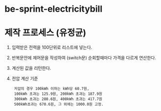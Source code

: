# be-sprint-electricitybill

# 제작 프로세스 (유정균)
1. 입력받은 전력을 100단위로 리스트에 넣는다.
2. 반복문안에 제어문을 작성하여 (switch문) 순회할때마다 가격을 다르게 연산한다.
3. 계산된 값을 리턴한다.
4. 전압 계산 기준

        저압의 경우 100kWh 이하는 kWh당 60.7원,
        100kWh 초과는 125.9원, 200kWh 초과는 187.9원
        300kWh 초과는 280.6원, 400kWh 초과는 417.7원
        500kWh초과는 670.6원, 그 외에는 1000.0원 고정.
